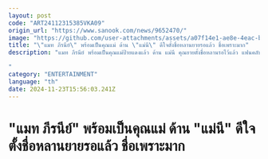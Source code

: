 ```yaml
---
layout: post
code: "ART24112315385VKA09"
origin_url: "https://www.sanook.com/news/9652470/"
image: "https://github.com/user-attachments/assets/a07f14e1-ae8e-4eac-b0f1-35f94da39a34"
title: "\"แมท ภีรนีย์\" พร้อมเป็นคุณแม่ ด้าน \"แม่นี\" ดีใจตั้งชื่อหลานยายรอแล้ว ชื่อเพราะมาก"
description: "แมท ภีรนีย์ พร้อมเป็นคุณแม่ป้ายแดงแล้ว ด้าน แม่นี คุณยายตั้งชื่อหลานรอไว้แล้ว แฟนคลับบอกชื่อเพราะมาก

"
category: "ENTERTAINMENT"
language: "th"
date: 2024-11-23T15:56:03.241Z
---
```


# "แมท ภีรนีย์" พร้อมเป็นคุณแม่ ด้าน "แม่นี" ดีใจตั้งชื่อหลานยายรอแล้ว ชื่อเพราะมาก